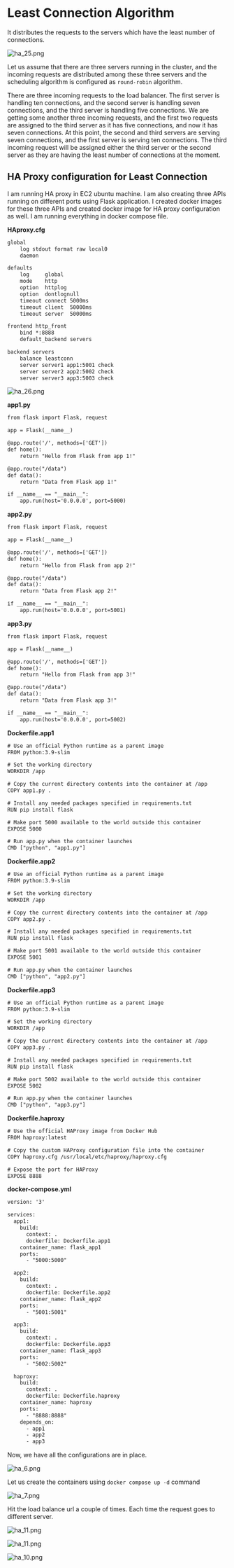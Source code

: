 # Least Connection Algorithm

It distributes the requests to the servers which have the least number of connections. 

![ha_25.png](../assets/ha_25.png)

Let us assume that there are three servers running in the cluster,
and the incoming requests are distributed among these three servers
and the scheduling algorithm is configured as `round-robin` algorithm. 

There are three incoming requests to the load balancer. The first server is handling ten connections, and the second 
server is handling seven connections, and the third server is handling five connections.
We are getting some another three incoming requests,
and the first two requests are assigned to the third server as it has five connections, and now it has seven connections.
At this point, the second and third servers are serving seven connections,
and the first server is serving ten connections.
The third incoming request will be assigned either the third server or the second server
as they are having the least number of connections at the moment.


## HA Proxy configuration for Least Connection

I am running HA proxy in EC2 ubuntu machine.
I am also creating three APIs running on different ports using Flask application.
I created docker images for these three APIs and created docker image for HA proxy configuration as well.
I am running everything in docker compose file.

**HAproxy.cfg**

```html
global
    log stdout format raw local0
    daemon

defaults
    log     global
    mode    http
    option  httplog
    option  dontlognull
    timeout connect 5000ms
    timeout client  50000ms
    timeout server  50000ms

frontend http_front
    bind *:8888
    default_backend servers

backend servers
    balance leastconn
    server server1 app1:5001 check
    server server2 app2:5002 check
    server server3 app3:5003 check

```

![ha_26.png](../assets/ha_26.png)

**app1.py**

```html
from flask import Flask, request

app = Flask(__name__)

@app.route('/', methods=['GET'])
def home():
    return "Hello from Flask from app 1!"

@app.route("/data")
def data():
    return "Data from Flask app 1!"

if __name__ == "__main__":
    app.run(host='0.0.0.0', port=5000)

```

**app2.py**

```html
from flask import Flask, request

app = Flask(__name__)

@app.route('/', methods=['GET'])
def home():
    return "Hello from Flask from app 2!"

@app.route("/data")
def data():
    return "Data from Flask app 2!"

if __name__ == "__main__":
    app.run(host='0.0.0.0', port=5001)

```

**app3.py**

```html
from flask import Flask, request

app = Flask(__name__)

@app.route('/', methods=['GET'])
def home():
    return "Hello from Flask from app 3!"

@app.route("/data")
def data():
    return "Data from Flask app 3!"

if __name__ == "__main__":
    app.run(host='0.0.0.0', port=5002)

```

**Dockerfile.app1**

```html
# Use an official Python runtime as a parent image
FROM python:3.9-slim

# Set the working directory
WORKDIR /app

# Copy the current directory contents into the container at /app
COPY app1.py .

# Install any needed packages specified in requirements.txt
RUN pip install flask

# Make port 5000 available to the world outside this container
EXPOSE 5000

# Run app.py when the container launches
CMD ["python", "app1.py"]
```

**Dockerfile.app2**

```html
# Use an official Python runtime as a parent image
FROM python:3.9-slim

# Set the working directory
WORKDIR /app

# Copy the current directory contents into the container at /app
COPY app2.py .

# Install any needed packages specified in requirements.txt
RUN pip install flask

# Make port 5001 available to the world outside this container
EXPOSE 5001

# Run app.py when the container launches
CMD ["python", "app2.py"]
```
**Dockerfile.app3**

```html
# Use an official Python runtime as a parent image
FROM python:3.9-slim

# Set the working directory
WORKDIR /app

# Copy the current directory contents into the container at /app
COPY app3.py .

# Install any needed packages specified in requirements.txt
RUN pip install flask

# Make port 5002 available to the world outside this container
EXPOSE 5002

# Run app.py when the container launches
CMD ["python", "app3.py"]
```

**Dockerfile.haproxy**

```html
# Use the official HAProxy image from Docker Hub
FROM haproxy:latest

# Copy the custom HAProxy configuration file into the container
COPY haproxy.cfg /usr/local/etc/haproxy/haproxy.cfg

# Expose the port for HAProxy
EXPOSE 8888
```

**docker-compose.yml**

```html
version: '3'

services:
  app1:
    build:
      context: .
      dockerfile: Dockerfile.app1
    container_name: flask_app1
    ports:
      - "5000:5000"

  app2:
    build:
      context: .
      dockerfile: Dockerfile.app2
    container_name: flask_app2
    ports:
      - "5001:5001"

  app3:
    build:
      context: .
      dockerfile: Dockerfile.app3
    container_name: flask_app3
    ports:
      - "5002:5002"

  haproxy:
    build:
      context: .
      dockerfile: Dockerfile.haproxy
    container_name: haproxy
    ports:
      - "8888:8888"
    depends_on:
      - app1
      - app2
      - app3
```

Now, we have all the configurations are in place. 

![ha_6.png](../assets/ha_6.png)

Let us create the containers using `docker compose up -d` command

![ha_7.png](../assets/ha_7.png)

Hit the load balance url a couple of times. Each time the request goes to different server.

![ha_11.png](../assets/ha_11.png)

![ha_11.png](../assets/ha_11.png)

![ha_10.png](../assets/ha_10.png)

